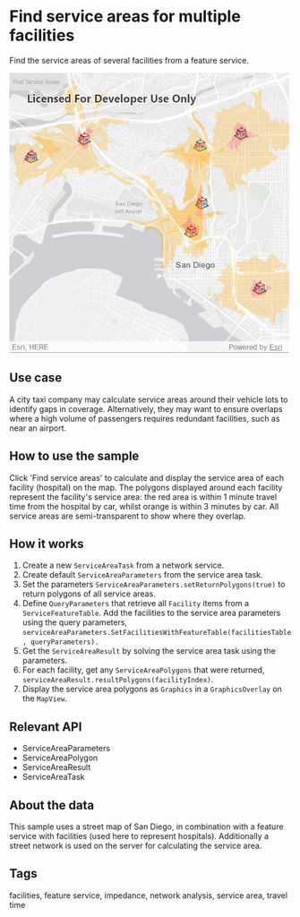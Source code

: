 # Find service areas for multiple facilities

Find the service areas of several facilities from a feature service.

![](screenshot.png)

## Use case

A city taxi company may calculate service areas around their vehicle lots to identify gaps in coverage. Alternatively, they may want to ensure overlaps where a high volume of passengers requires redundant facilities, such as near an airport.

## How to use the sample

Click 'Find service areas' to calculate and display the service area of each facility (hospital) on the map. The polygons displayed around each facility represent the facility's service area: the red area is within 1 minute travel time from the hospital by car, whilst orange is within 3 minutes by car. All service areas are semi-transparent to show where they overlap.

## How it works

1. Create a new `ServiceAreaTask` from a network service.
2. Create default `ServiceAreaParameters` from the service area task.
3. Set the parameters `ServiceAreaParameters.setReturnPolygons(true)` to return polygons of all service areas.
4. Define `QueryParameters` that retrieve all `Facility` items from a `ServiceFeatureTable`. Add the facilities to the service area parameters using the query parameters, `serviceAreaParameters.SetFacilitiesWithFeatureTable(facilitiesTable, queryParameters).`
5. Get the `ServiceAreaResult` by solving the service area task using the parameters.
6. For each facility, get any `ServiceAreaPolygons` that were returned, `serviceAreaResult.resultPolygons(facilityIndex)`.
7. Display the service area polygons as `Graphics` in a `GraphicsOverlay` on the `MapView`.

## Relevant API

 * ServiceAreaParameters
 * ServiceAreaPolygon
 * ServiceAreaResult
 * ServiceAreaTask

## About the data

This sample uses a street map of San Diego, in combination with a feature service with facilities (used here to represent hospitals). Additionally a street network is used on the server for calculating the service area.

## Tags

facilities, feature service, impedance, network analysis, service area, travel time

